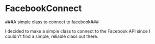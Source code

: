 FacebookConnect
===============

###A simple class to connect to facebook###


I decided to make a simple class to connect to the Facebook API since I couldn't find a simple, reliable class out there.